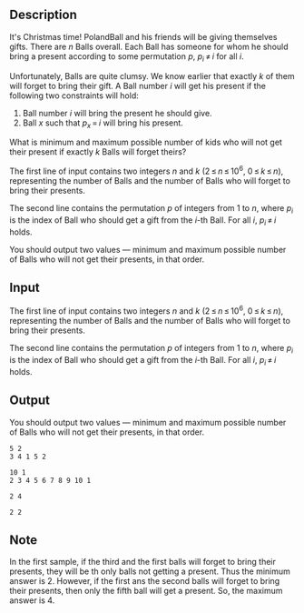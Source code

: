 ## Description

<div><p>It's Christmas time! PolandBall and his friends will be giving themselves gifts. There are <span class="tex-span"><i>n</i></span> Balls overall. Each Ball has someone for whom he should bring a present according to some permutation <span class="tex-span"><i>p</i></span>, <span class="tex-span"><i>p</i><sub class="lower-index"><i>i</i></sub> ≠ <i>i</i></span> for all <span class="tex-span"><i>i</i></span>.</p><p>Unfortunately, Balls are quite clumsy. We know earlier that exactly <span class="tex-span"><i>k</i></span> of them will forget to bring their gift. A Ball number <span class="tex-span"><i>i</i></span> will get his present if the following two constraints will hold: </p><ol> <li> Ball number <span class="tex-span"><i>i</i></span> will bring the present he should give. </li><li> Ball <span class="tex-span"><i>x</i></span> such that <span class="tex-span"><i>p</i><sub class="lower-index"><i>x</i></sub> = <i>i</i></span> will bring his present. </li></ol><p>What is minimum and maximum possible number of kids who will <span class="tex-font-style-bf">not</span> get their present if exactly <span class="tex-span"><i>k</i></span> Balls will forget theirs?</p></div><div class="input-specification"><p>The first line of input contains two integers <span class="tex-span"><i>n</i></span> and <span class="tex-span"><i>k</i></span> (<span class="tex-span">2 ≤ <i>n</i> ≤ 10<sup class="upper-index">6</sup></span>, <span class="tex-span">0 ≤ <i>k</i> ≤ <i>n</i></span>), representing the number of Balls and the number of Balls who will forget to bring their presents. </p><p>The second line contains the permutation <span class="tex-span"><i>p</i></span> of integers from <span class="tex-span">1</span> to <span class="tex-span"><i>n</i></span>, where <span class="tex-span"><i>p</i><sub class="lower-index"><i>i</i></sub></span> is the index of Ball who should get a gift from the <span class="tex-span"><i>i</i></span>-th Ball. For all <span class="tex-span"><i>i</i></span>, <span class="tex-span"><i>p</i><sub class="lower-index"><i>i</i></sub> ≠ <i>i</i></span> holds.</p></div><div class="output-specification"><p>You should output two values&nbsp;— minimum and maximum possible number of Balls who will <span class="tex-font-style-bf">not</span> get their presents, in that order.</p></div>

## Input

<p>The first line of input contains two integers <span class="tex-span"><i>n</i></span> and <span class="tex-span"><i>k</i></span> (<span class="tex-span">2 ≤ <i>n</i> ≤ 10<sup class="upper-index">6</sup></span>, <span class="tex-span">0 ≤ <i>k</i> ≤ <i>n</i></span>), representing the number of Balls and the number of Balls who will forget to bring their presents. </p><p>The second line contains the permutation <span class="tex-span"><i>p</i></span> of integers from <span class="tex-span">1</span> to <span class="tex-span"><i>n</i></span>, where <span class="tex-span"><i>p</i><sub class="lower-index"><i>i</i></sub></span> is the index of Ball who should get a gift from the <span class="tex-span"><i>i</i></span>-th Ball. For all <span class="tex-span"><i>i</i></span>, <span class="tex-span"><i>p</i><sub class="lower-index"><i>i</i></sub> ≠ <i>i</i></span> holds.</p>

## Output

<p>You should output two values&nbsp;— minimum and maximum possible number of Balls who will <span class="tex-font-style-bf">not</span> get their presents, in that order.</p>





```input1
5 2
3 4 1 5 2

```




```input2
10 1
2 3 4 5 6 7 8 9 10 1

```




```output1
2 4
```




```output2
2 2
```



## Note

<p>In the first sample, if the third and the first balls will forget to bring their presents, they will be th only balls not getting a present. Thus the minimum answer is <span class="tex-span">2</span>. However, if the first ans the second balls will forget to bring their presents, then only the fifth ball will get a present. So, the maximum answer is <span class="tex-span">4</span>.</p>
